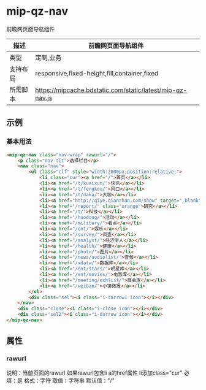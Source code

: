 # mip-qz-nav

前瞻网页面导航组件

描述|前瞻网页面导航组件
----|----
类型|定制,业务
支持布局| responsive,fixed-height,fill,container,fixed
所需脚本|https://mipcache.bdstatic.com/static/latest/mip-qz-nav.js

## 示例

### 基本用法
```html
<mip-qz-nav class="nav-wrap" rawurl="/">
	<p class="nav-tit">选择栏目</p>
	<nav class="nav">
		<ul class="clf" style="width:2000px;position:relative;">
			<li class="cur"><a href="/">首页</a></li>
			<li><a href="/t/kuaixun/">快讯</a></li>
			<li><a href="/t/fengkou/">风口</a></li>                                
			<li><a href="/t/daka/">大咖</a></li>
			<li><a href="http://qiye.qianzhan.com/show" target="_blank">企业说</a></li>
			<li><a href="/report/" class="orange">研究</a></li>                
			<li><a href="/t/">科技</a></li>
			<li><a href="/huodong/">活动</a></li>
			<li><a href="/military/">看点</a></li>
			<li><a href="/ent/">娱乐</a></li>
			<li><a href="/survey/">调查</a></li>
			<li><a href="/analyst/">经济学人</a></li>                
			<li><a href="/health/">健康</a></li>
			<li><a href="/photo/">图片</a></li>
			<li><a href="/news/audiolist/">音频</a></li>
			<li><a href="/xdata/">数据库</a></li>
			<li><a href="/ent/stars/">明星库</a></li>
			<li><a href="/ent/movies/">电影库</a></li>
			<li><a href="/meeting/exhlist/">展会库</a></li>
			<li><a href="/weibao/">小镇微报</a></li>
		</ul>
		<div class="sel"><i class="i-tarrow1 icon"></i></div>
	</nav>
	<div class="close"><i class="i-close icon"></i></div>
	<div class="sel2"><i class="i-darrow icon"></i></div>
</mip-qz-nav>
```

## 属性

### rawurl
说明：当前页面的rawurl 如果rawurl包含li a的href属性 li添加class="cur"
必填：是
格式：字符
取值：字符串
默认值："/"




